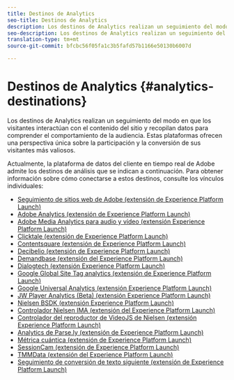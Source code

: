 ```yaml
---
title: Destinos de Analytics
seo-title: Destinos de Analytics
description: Los destinos de Analytics realizan un seguimiento del modo en que los visitantes interactúan con el contenido del sitio y recopilan datos para comprender el comportamiento de la audiencia. Estas plataformas ofrecen una perspectiva única sobre la participación y la conversión de sus visitantes más valiosos.
seo-description: Los destinos de Analytics realizan un seguimiento del modo en que los visitantes interactúan con el contenido del sitio y recopilan datos para comprender el comportamiento de la audiencia. Estas plataformas ofrecen una perspectiva única sobre la participación y la conversión de sus visitantes más valiosos.
translation-type: tm+mt
source-git-commit: bfcbc56f05fa1c3b5fafd57b1166e50130b6007d

---
```



# Destinos de Analytics {#analytics-destinations}

Los destinos de Analytics realizan un seguimiento del modo en que los visitantes interactúan con el contenido del sitio y recopilan datos para comprender el comportamiento de la audiencia. Estas plataformas ofrecen una perspectiva única sobre la participación y la conversión de sus visitantes más valiosos.

Actualmente, la plataforma de datos del cliente en tiempo real de Adobe admite los destinos de análisis que se indican a continuación. Para obtener información sobre cómo conectarse a estos destinos, consulte los vínculos individuales:

* [Seguimiento de sitios web de Adobe (extensión de Experience Platform Launch)](/help/rtcdp/destinations/adform-extension.md)
* [Adobe Analytics (extensión de Experience Platform Launch)](/help/rtcdp/destinations/adobe-analytics-extension.md)
* [Adobe Media Analytics para audio y vídeo (extensión Experience Platform Launch)](/help/rtcdp/destinations/adobe-video-analytics-extension.md)
* [Clicktale (extensión de Experience Platform Launch)](/help/rtcdp/destinations/clicktale-extension.md)
* [Contentsquare (extensión de Experience Platform Launch)](/help/rtcdp/destinations/contentsquare-extension.md)
* [Decibelio (extensión de Experience Platform Launch)](/help/rtcdp/destinations/decibel-extension.md)
* [Demandbase (extensión del Experience Platform Launch)](/help/rtcdp/destinations/demandbase-extension.md)
* [Dialogtech (extensión Experience Platform Launch)](/help/rtcdp/destinations/dialogtech-extension.md)
* [Google Global Site Tag analytics (extensión de Experience Platform Launch)](/help/rtcdp/destinations/gtag-analytics-extension.md)
* [Google Universal Analytics (extensión Experience Platform Launch)](/help/rtcdp/destinations/google-universal-analytics-extension.md)
* [JW Player Analytics (Beta) (extensión Experience Platform Launch)](/help/rtcdp/destinations/jw-player-analytics-extension.md)
* [Nielsen BSDK (extensión Experience Platform Launch)](nielsen-bsdk-extension.md)
* [Controlador Nielsen IMA (extensión del Experience Platform Launch)](nielsen-ima-extension.md)
* [Controlador del reproductor de VideoJS de Nielsen (extensión Experience Platform Launch)](nielsen-videojs-extension.md)
* [Analytics de Parse.ly (extensión de Experience Platform Launch)](parsely-extension.md)
* [Métrica cuántica (extensión de Experience Platform Launch)](quantum-metric-extension.md)
* [SessionCam (extensión de Experience Platform Launch)](sessioncam-extension.md)
* [TMMData (extensión del Experience Platform Launch)](tmmdata-extension.md)
* [Seguimiento de conversión de texto siguiente (extensión de Experience Platform Launch)](yext-extension.md)
